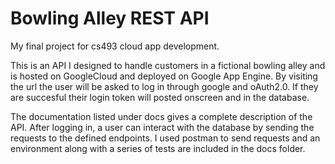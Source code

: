# Bowling Alley REST API
My final project for cs493 cloud app development.

This is an API I designed to handle customers in a fictional bowling alley and is hosted on GoogleCloud and deployed on Google App Engine. By visiting the url the user will be asked to log in through google and oAuth2.0. If they are succesful their login token will posted onscreen and in the database.

The documentation listed under docs gives a complete description of the API. After logging in, a user can interact with the database by sending the requests to the defined endpoints. I used postman to send requests and an environment along with a series of tests are included in the docs folder.
